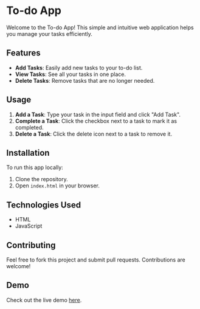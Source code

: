# To-do App

Welcome to the To-do App! This simple and intuitive web application helps you manage your tasks efficiently.

## Features
- **Add Tasks**: Easily add new tasks to your to-do list.
- **View Tasks**: See all your tasks in one place.
- **Delete Tasks**: Remove tasks that are no longer needed.

## Usage
1. **Add a Task**: Type your task in the input field and click "Add Task".
2. **Complete a Task**: Click the checkbox next to a task to mark it as completed.
3. **Delete a Task**: Click the delete icon next to a task to remove it.

## Installation
To run this app locally:
1. Clone the repository.
2. Open `index.html` in your browser.

## Technologies Used
- HTML
- JavaScript

## Contributing
Feel free to fork this project and submit pull requests. Contributions are welcome!

## Demo
Check out the live demo [here](https://chocopastry.github.io/To-do-App/).
